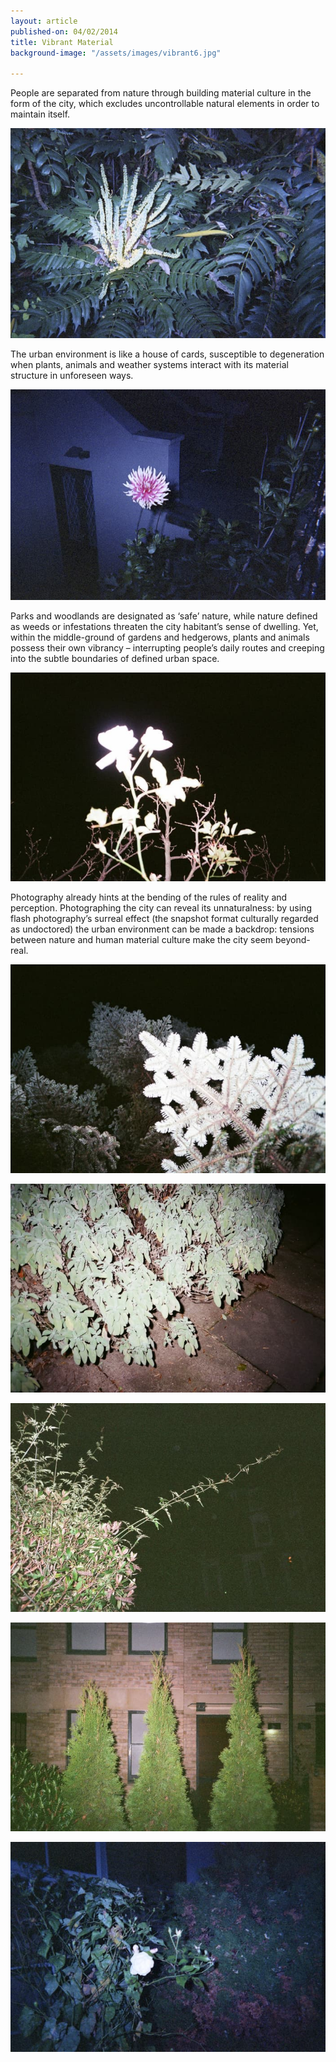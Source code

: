 ```yaml
---
layout: article
published-on: 04/02/2014
title: Vibrant Material
background-image: "/assets/images/vibrant6.jpg"

---
```

People are separated from nature through building material culture in the form of the city, which excludes uncontrollable natural elements in order to maintain itself.

![](/assets/images/vibrant1.jpg)

The urban environment is like a house of cards, susceptible to degeneration when plants, animals and weather systems interact with its material structure in unforeseen ways.

![](/assets/images/vibrant2.jpg)

Parks and woodlands are designated as ‘safe’ nature, while nature defined as weeds or infestations threaten the city habitant’s sense of dwelling. Yet, within the middle-ground of gardens and hedgerows, plants and animals possess their own vibrancy – interrupting people’s daily routes and creeping into the subtle boundaries of defined urban space.

![](/assets/images/vibrant3.jpg)

Photography already hints at the bending of the rules of reality and perception. Photographing the city can reveal its unnaturalness: by using flash photography’s surreal effect (the snapshot format culturally regarded as undoctored) the urban environment can be made a backdrop: tensions between nature and human material culture make the city seem beyond-real.

![](/assets/images/vibrant4.jpg)

![](/assets/images/vibrant6.jpg)

![](/assets/images/vibrant7.jpg)

![](/assets/images/vibrant8.jpg)

![](/assets/images/vibrant9.jpg)